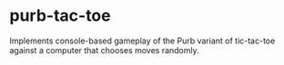 # purb-tac-toe
Implements console-based gameplay of the Purb variant of tic-tac-toe against a computer that chooses moves randomly.
